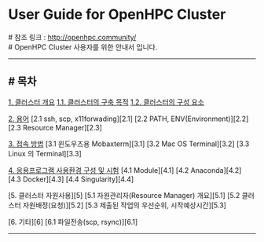 # User Guide for OpenHPC Cluster
\# 참조 링크 : http://openhpc.community/  
\# OpenHPC Cluster 사용자를 위한 안내서 입니다.

***
## # 목차

[1.   클러스터 개요][1]
[1.1. 클러스터의 구축 목적][1.1]
[1.2. 클러스터의 구성 요소][1.2]

[2.   용어][2]
[2.1  ssh, scp, x11forwading][2.1]
[2.2  PATH, ENV(Environment)][2.2]
[2.3  Resource Manager][2.3]

[3.   접속 방법][3]
[3.1  윈도우즈용 Mobaxterm][3.1]
[3.2  Mac OS Terminal][3.2]
[3.3  Linux 의 Terminal][3.3]

[4.   응용프로그램 사용환경 구성 및 시험][4]
[4.1  Module][4.1]
[4.2  Anaconda][4.2]
[4.3  Docker][4.3]
[4.4  Singularity][4.4]

[5.   클러스터 자원사용][5]
[5.1  자원관리자(Resource Manager) 개요][5.1]
[5.2  클러스터 자원배정(요청)][5.2]
[5.3  제출된 작업의 우선순위, 시작예상시간][5.3]

[6.   기타][6]
[6.1  파일전송(scp, rsync)][6.1]




[1]: https://github.com/dasandata/Open_HPC/blob/master/Operation%20Guide%20for%20OpenHPC%20Cluster/ADD%20Account.md

[1.1]: http://google.com 
[1.2]: http://naver.com


[2]: https://github.com/dasandata/Open_HPC/blob/master/Operation%20Guide%20for%20OpenHPC%20Cluster/Install%20application%20on%20Cluster.md

[3]: https://github.com/dasandata/Open_HPC/blob/master/Operation%20Guide%20for%20OpenHPC%20Cluster/Add%20NFS%20Mount%20on%20nodes.md

[4]: https://github.com/dasandata/Open_HPC/blob/master/Operation%20Guide%20for%20OpenHPC%20Cluster/Add%20Python3%20Module%20on%20OpenHPC.md

***
